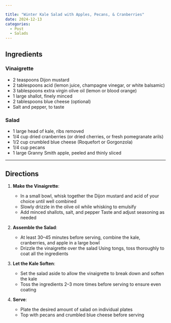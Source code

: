 ```yaml
---

title: "Winter Kale Salad with Apples, Pecans, & Cranberries"  
date: 2024-12-13  
categories:  
  - Post  
  - Salads  
---
```


## Ingredients  

### Vinaigrette  
- 2 teaspoons Dijon mustard  
- 2 tablespoons acid (lemon juice, champagne vinegar, or white balsamic)  
- 3 tablespoons extra virgin olive oil (lemon or blood orange)  
- 1 large shallot, finely minced  
- 2 tablespoons blue cheese (optional)  
- Salt and pepper, to taste  

### Salad  
- 1 large head of kale, ribs removed  
- 1/4 cup dried cranberries (or dried cherries, or fresh pomegranate arils)  
- 1/2 cup crumbled blue cheese (Roquefort or Gorgonzola)  
- 1/4 cup pecans  
- 1 large Granny Smith apple, peeled and thinly sliced  

---

## Directions  

1. **Make the Vinaigrette**:  
   - In a small bowl, whisk together the Dijon mustard and acid of your choice until well combined  
   - Slowly drizzle in the olive oil while whisking to emulsify  
   - Add minced shallots, salt, and pepper Taste and adjust seasoning as needed  

2. **Assemble the Salad**:  
   - At least 30–45 minutes before serving, combine the kale, cranberries, and apple in a large bowl  
   - Drizzle the vinaigrette over the salad Using tongs, toss thoroughly to coat all the ingredients  

3. **Let the Kale Soften**:  
   - Set the salad aside to allow the vinaigrette to break down and soften the kale
   - Toss the ingredients 2–3 more times before serving to ensure even coating

4. **Serve**:  
   - Plate the desired amount of salad on individual plates  
   - Top with pecans and crumbled blue cheese before serving